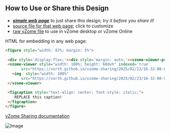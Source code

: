 
## How to Use or Share this Design

 - [***simple web page***](<https://vorth.github.io/vzome-sharing/2025/02/23/16-32-08-075Z-testing-empty-descriptions/>) to just share this design; *try it before you share it!*
 - [source file for that web page](<https://github.com/vorth/vzome-sharing/edit/main/2025/02/23/16-32-08-075Z-testing-empty-descriptions/index.md>); click to customize
 - [raw vZome file](<https://raw.githubusercontent.com/vorth/vzome-sharing/main/2025/02/23/16-32-08-075Z-testing-empty-descriptions/testing-empty-descriptions.vZome>) to use in vZome desktop or vZome Online
 
 HTML for embedding in any web page:
 ```html
<figure style="width: 87%; margin: 5%">
  
  <div style='display:flex;'><div style='margin: auto;'><vzome-viewer-previous label='prev step'></vzome-viewer-previous><vzome-viewer-next label='next step'></vzome-viewer-next></div></div>
  <vzome-viewer style="width: 100%; height: 60dvh" indexed='true'
        src="https://vorth.github.io/vzome-sharing/2025/02/23/16-32-08-075Z-testing-empty-descriptions/testing-empty-descriptions.vZome" >
    <img  style="width: 100%"
        src="https://vorth.github.io/vzome-sharing/2025/02/23/16-32-08-075Z-testing-empty-descriptions/testing-empty-descriptions.png" >
  </vzome-viewer>

  <figcaption style="text-align: center; font-style: italic;">
     REPLACE this caption!
  </figcaption>
</figure>

 ```

[vZome Sharing documentation](https://vzome.github.io/vzome/sharing.html#how-it-works)

![Image](<testing-empty-descriptions.png>)

